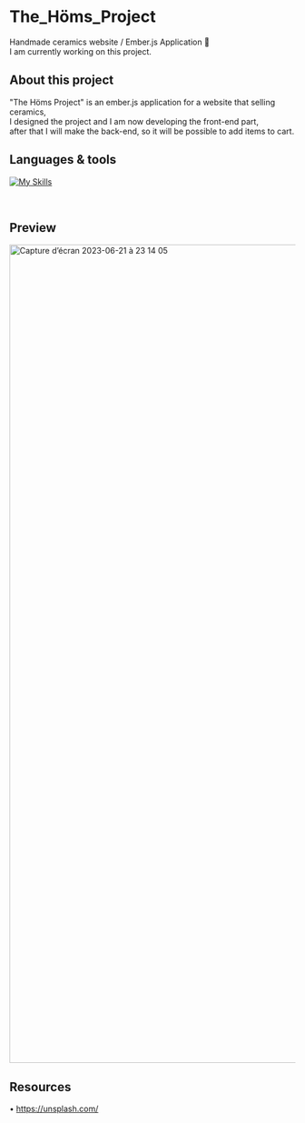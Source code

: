 # The_Höms_Project
Handmade ceramics website / Ember.js Application 🐹
<br />
I am currently working on this project.

## About this project

"The Höms Project" is an ember.js application for a website that selling ceramics,
<br />
I designed the project and I am now developing the front-end part, 
<br />
after that I will make the back-end, so it will be possible to add items to cart.

## Languages & tools

[![My Skills](https://skillicons.dev/icons?i=ember,javascript,html,sass,nodejs,vscode,github,git)](https://skillicons.dev)

<br />

## Preview

<img width="1440" alt="Capture d’écran 2023-06-21 à 23 14 05" src="https://github.com/Alicexplore/the_homs_project/assets/102388803/f54f3c83-73cb-4f4b-91cd-773fe4cf52fc">


## Resources 

• https://unsplash.com/
